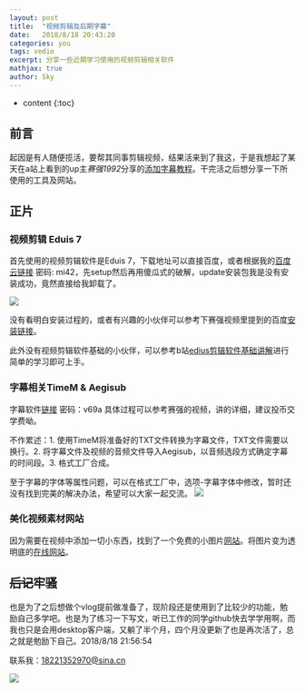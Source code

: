 ```yaml
---
layout: post
title:  "视频剪辑及后期字幕"
date:   2018/8/18 20:43:20   
categories: you
tags: vedio 
excerpt: 分享一些近期学习使用的视频剪辑相关软件
mathjax: true
author: Sky
---
```


* content
{:toc}

<script src="http://code.jquery.com/jquery-1.7.2.min.js"></script>
<script type="text/javascript">
 //是否显示导航栏
 var showNavBar = true;
 //是否展开导航栏
 var expandNavBar = true;
 
 function isShowHiden(){
	$(".BlogAnchor").hide();
	showNavBar=false;
 }

 function items(){
 
	var h1s = $("body").find("h1");
    var h2s = $("body").find("h2");
    var h3s = $("body").find("h3");
    var h4s = $("body").find("h4");
    var h5s = $("body").find("h5");
    var h6s = $("body").find("h6");

    var headCounts = [h1s.length, h2s.length, h3s.length, h4s.length, h5s.length, h6s.length];
    var vH1Tag = null;
    var vH2Tag = null;
    for(var i = 0; i < headCounts.length; i++){
        if(headCounts[i] > 0){
            if(vH1Tag == null){
                vH1Tag = 'h' + (i + 1);
            }else{
                vH2Tag = 'h' + (i + 1);
            }
        }
    }
    if(vH1Tag == null){
        return;
    }

    $("body").prepend('<div class="BlogAnchor">' + 
        '<span style="color:red;position:absolute;top:-6px;left:0px;cursor:pointer;" onclick="isShowHiden()">×</span>' +
        '<p>' + 
            '<b id="AnchorContentToggle" title="收起" style="cursor:pointer;">目录▲</b>' + 
        '</p>' + 
        '<div class="AnchorContent" id="AnchorContent"> </div>' + 
    '</div>' );

    var vH1Index = 0;
    var vH2Index = 0;
    $("body").find("h1,h2,h3,h4,h5,h6").each(function(i,item){
        var id = '';
        var name = '';
        var tag = $(item).get(0).tagName.toLowerCase();
        var className = '';
        if(tag == vH1Tag){
            id = name = ++vH1Index;
            name = id;
            vH2Index = 0;
            className = 'item_h1';
        }else if(tag == vH2Tag){
            id = vH1Index + '_' + ++vH2Index;
            name = vH1Index + '.' + vH2Index;
            className = 'item_h2';
        }
        $(item).attr("id","wow"+id);
        $(item).addClass("wow_head");
        $("#AnchorContent").css('max-height', ($(window).height() - 180) + 'px');
        $("#AnchorContent").append('<li><a class="nav_item '+className+' anchor-link" onclick="return false;" href="#" link="#wow'+id+'">'+name+" · "+$(this).text()+'</a></li>');
    });

    $("#AnchorContentToggle").click(function(){
		var visibleFlag=$("#AnchorContent").is(":visible");
        if(visibleFlag){
            $(this).html("目录▼");
            $(this).attr({"title":"展开"});
			expandNavBar=false;
			$("#AnchorContent").hide();
        }else{
            $(this).html("目录▲");
            $(this).attr({"title":"收起"});
			expandNavBar=true;
			$("#AnchorContent").show();
        }		
    });
    $(".anchor-link").click(function(){
        $("html,body").animate({scrollTop: $($(this).attr("link")).offset().top}, 500);
    });

    var headerNavs = $(".BlogAnchor li .nav_item");
    var headerTops = [];
    $(".wow_head").each(function(i, n){
        headerTops.push($(n).offset().top);
    });
    $(window).scroll(function(){
        var scrollTop = $(window).scrollTop();
        $.each(headerTops, function(i, n){
            var distance = n - scrollTop;
            if(distance >= 0){
                $(".BlogAnchor li .nav_item.current").removeClass('current');
                $(headerNavs[i]).addClass('current');
                return false;
            }
        });
    });

    if(!showNavBar){
        $('.BlogAnchor').hide();
		return ;
    }else {
		$('.BlogAnchor').show();
	   if(expandNavBar){
		   //执行代码块			
			$("#AnchorContent").show();
		}else{
			$("#AnchorContent").hide();
		}	   
    }
 }
 
$(window).resize(function(){
	//console.log("showNavBar="+showNavBar);
	//console.log("expandNavBar="+expandNavBar);
	
	if(!showNavBar){	
		return ;
	}else{	
		$('.BlogAnchor').remove();
		items();      
    }  
});
 
$(function(){
	items();   
});
</script>
<style>
    /*导航*/
    .BlogAnchor {
        background: #f1f1f1;
        padding: 10px;
        line-height: 180%;
        position: fixed;
        right: 48px;
        top: 48px;
        border: 1px solid #aaaaaa;
    }
    .BlogAnchor p {
        font-size: 18px;
        color: #15a230;
        margin: 0 0 0.3rem 0;
        text-align: right;
    }
    .BlogAnchor .AnchorContent {
        padding: 5px 0px;
        overflow: auto;
    }
    .BlogAnchor li{
        text-indent: 0.5rem;
        font-size: 14px;
        list-style: none;
    }
    .BlogAnchor li .nav_item{
        padding: 3px;
    }
    .BlogAnchor li .item_h1{
        margin-left: 0rem;
    }
    .BlogAnchor li .item_h2{
        margin-left: 2rem;
        font-size: 0.8rem;
    }
    .BlogAnchor li .nav_item.current{
        color: white;
        background-color: #5cc26f;
    }
    #AnchorContentToggle {
        font-size: 13px;
        font-weight: normal;
        color: #FFF;
        display: inline-block;
        line-height: 20px;
        background: #5cc26f;
        font-style: normal;
        padding: 1px 8px;
    }
    .BlogAnchor a:hover {
        color: #5cc26f;
    }
    .BlogAnchor a {
        text-decoration: none;
    }
</style>


## 前言 ##
起因是有人随便揽活，要帮其同事剪辑视频，结果活来到了我这，于是我想起了某天在a站上看到的up主*赛强1992*分享的[添加字幕教程](http://www.acfun.cn/v/ac4072765)。干完活之后想分享一下所使用的工具及网站。
## 正片 ##
### 视频剪辑 Eduis 7 ###
首先使用的视频剪辑软件是Eduis 7，下载地址可以直接百度，或者根据我的[百度云链接](https://pan.baidu.com/s/1dq7lbAnOr7SK9jG4IVIMog) 密码: mi42，先setup然后再用傻瓜式的破解，update安装包我是没有安装成功，竟然直接给我卸载了。

![](https://i.imgur.com/W1YrgnX.png)

没有看明白安装过程的，或者有兴趣的小伙伴可以参考下赛强视频里提到的百度[安装链接](http://www.lookae.com/edius7cark/)。

此外没有视频剪辑软件基础的小伙伴，可以参考b站[edius剪辑软件基础讲解](https://www.bilibili.com/video/av5466027)进行简单的学习即可上手。
### 字幕相关TimeM & Aegisub ###
字幕软件[链接](http://pan.baidu.com/s/1hrFmfi8) 密码：v69a
具体过程可以参考赛强的视频，讲的详细，建议投币交学费呦。

不作累述：1. 使用TimeM将准备好的TXT文件转换为字幕文件，TXT文件需要以换行。2. 将字幕文件及视频的音频文件导入Aegisub，以音频选段方式确定字幕的时间段。3. 格式工厂合成。

至于字幕的字体等属性问题，可以在格式工厂中，选项-字幕字体中修改，暂时还没有找到完美的解决办法，希望可以大家一起交流。
![](https://i.imgur.com/3RcVLUH.png)

### 美化视频素材网站 ###
因为需要在视频中添加一切小东西，找到了一个免费的小图片[网站](https://www.easyicon.net/language.zh-cn/)。将图片变为透明底的[在线网站](http://www.aigei.com/bgremover/)。

## <del>后记</del>牢骚 ##

也是为了之后想做个vlog提前做准备了，现阶段还是使用到了比较少的功能，勉励自己多学吧。也是为了练习一下写文，听已工作的同学github快去学学用啊，而我也只是会用desktop客户端，又躺了半个月，四个月没更新了也是再次活了，总之就是勉励下自己。2018/8/18 21:56:54 

联系我：18221352970@sina.cn

![](https://i.imgur.com/WBd0PHs.png)








  


